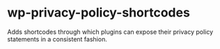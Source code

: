 # wp-privacy-policy-shortcodes
Adds shortcodes through which plugins can expose their privacy policy statements in a consistent fashion.
